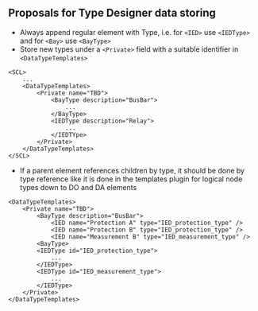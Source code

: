 ## Proposals for Type Designer data storing

* Always append regular element with Type, i.e. for `<IED>` use `<IEDType>` and for `<Bay>` use `<BayType>`
* Store new types under a `<Private>` field with a suitable identifier in `<DataTypeTemplates>`

```
<SCL>
	...
	<DataTypeTemplates>
		<Private name="TBD">
			<BayType description="BusBar">
				...
			</BayType>
			<IEDType description="Relay">
				...
			</IEDTYpe>
		</Private>
	</DataTypeTemplates>
</SCL>
```

* If a parent element references children by type, it should be done by type reference like it is done in the templates plugin for logical node types down to DO and DA elements

```
<DataTypeTemplates>
	<Private name="TBD">
		<BayType description="BusBar">
			<IED name="Protection A" type="IED_protection_type" />
			<IED name="Protection B" type="IED_protection_type" />
			<IED name="Measurement B" type="IED_measurement_type" />
		<BayType>
		<IEDType id="IED_protection_type">
			...
		</IEDType>
		<IEDType id="IED_measurement_type">
			...
		</IEDType>
	</Private>
</DataTypeTemplates>
```
